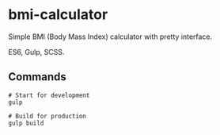# bmi-calculator

Simple BMI (Body Mass Index) calculator with pretty interface.

ES6, Gulp, SCSS.

## Commands

```
# Start for development
gulp

# Build for production
gulp build
```
